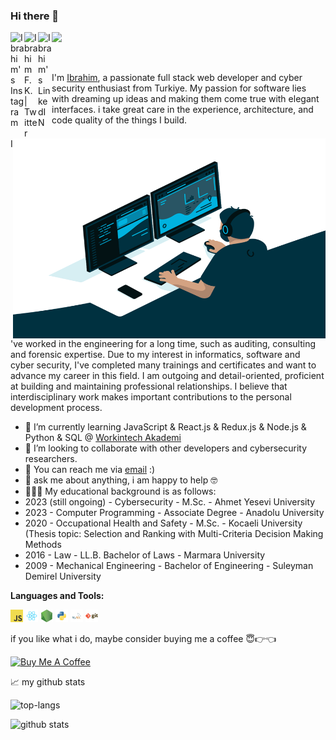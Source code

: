 ### Hi there 👋

<!--
**ibrahimfevzi/ibrahimfevzi** is a ✨ _special_ ✨ repository because its `README.md` (this file) appears on your GitHub profile.

Here are some ideas to get you started:

- 🔭 I’m currently working on ...
- 🌱 I’m currently learning ...
- 👯 I’m looking to collaborate on ...
- 🤔 I’m looking for help with ...
- 💬 Ask me about ...
- 📫 How to reach me: ...
- 😄 Pronouns: ...
- ⚡ Fun fact: ...
-->

<a href="https://www.instagram.com/ibrahimfevzi/">
  <img align="left" alt="Ibrahim's Instagram" width="22px" src="https://raw.githubusercontent.com/hussainweb/hussainweb/main/icons/instagram.png" />
</a>
<a href="https://twitter.com/ibrahimfevzi">
  <img align="left" alt="Ibrahim F. K. | Twitter" width="22px" src="https://raw.githubusercontent.com/peterthehan/peterthehan/master/assets/twitter.svg" />
</a>
<a href="https://www.linkedin.com/in/ibrahim-f-kayan/">
  <img align="left" alt="Ibrahim's LinkedIN" width="22px" src="https://raw.githubusercontent.com/peterthehan/peterthehan/master/assets/linkedin.svg" />
</a>

![](https://visitor-badge.glitch.me/badge?page_id=ibrahimfevzi.ibrahimfevzi)

<br />

  <img align="right" alt="GIF" src="https://github.com/ibrahimfevzi/ibrahimfevzi/blob/main/code.gif" width="500" height="320" />


I'm [Ibrahim](https://www.linkedin.com/in/ibrahim-f-kayan/), a passionate full stack web developer and cyber security enthusiast from Turkiye. My passion for software lies with dreaming up ideas and making them come true with elegant interfaces. i take great care in the experience, architecture, and code quality of the things I build.

I've worked in the engineering for a long time, such as auditing, consulting and forensic expertise. Due to my interest in informatics, software and cyber security, I've completed many trainings and certificates and want to advance my career in this field. I am outgoing and detail-oriented, proficient at building and maintaining professional relationships. I believe that interdisciplinary work makes important contributions to the personal development process.

- 🌱 I’m currently learning JavaScript & React.js & Redux.js & Node.js & Python & SQL @ [Workintech Akademi](https://github.com/Workintech)
- 👯 I’m looking to collaborate with other developers and cybersecurity researchers.
- 💼 You can reach me via [email](mailto:ibrahimfevzi@gmail.com) :)
- 💬 ask me about anything, i am happy to help 🤓
- 👨🏻‍🎓 My educational background is as follows:
- 2023 (still ongoing) - Cybersecurity - M.Sc. - Ahmet Yesevi University
- 2023 - Computer Programming - Associate Degree - Anadolu University
- 2020 - Occupational Health and Safety - M.Sc. - Kocaeli University (Thesis topic: Selection and Ranking with Multi-Criteria Decision Making Methods
- 2016 - Law  - LL.B. Bachelor of Laws - Marmara University
- 2009 - Mechanical Engineering - Bachelor of Engineering - Suleyman Demirel University


**Languages and Tools:**  

<code><img height="20" src="https://raw.githubusercontent.com/github/explore/80688e429a7d4ef2fca1e82350fe8e3517d3494d/topics/javascript/javascript.png"></code>
<code><img height="20" src="https://raw.githubusercontent.com/github/explore/80688e429a7d4ef2fca1e82350fe8e3517d3494d/topics/react/react.png"></code>
<code><img height="20" src="https://raw.githubusercontent.com/github/explore/80688e429a7d4ef2fca1e82350fe8e3517d3494d/topics/nodejs/nodejs.png"></code>
<code><img height="20" src="https://raw.githubusercontent.com/github/explore/80688e429a7d4ef2fca1e82350fe8e3517d3494d/topics/python/python.png"></code>
<code><img height="20" src="https://raw.githubusercontent.com/github/explore/80688e429a7d4ef2fca1e82350fe8e3517d3494d/topics/mysql/mysql.png"></code>
<code><img height="20" src="https://raw.githubusercontent.com/github/explore/80688e429a7d4ef2fca1e82350fe8e3517d3494d/topics/git/git.png"></code>


if you like what i do, maybe consider buying me a coffee 😇👉👈

<a href="https://www.buymeacoffee.com/ibrahimfevzi" target="_blank"><img src="https://cdn.buymeacoffee.com/buttons/v2/default-red.png" alt="Buy Me A Coffee" width="150" ></a>



📈 my github stats

![top-langs](https://github-readme-stats.vercel.app/api/top-langs?username=ibrahimfevzi&show_icons=true&theme=radical)

![github stats](https://github-readme-stats.vercel.app/api?username=ibrahimfevzi&show_icons=true&theme=radical)
